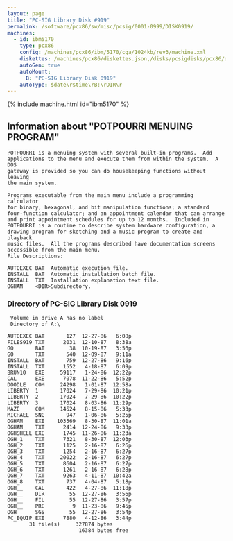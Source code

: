 ```yaml
---
layout: page
title: "PC-SIG Library Disk #919"
permalink: /software/pcx86/sw/misc/pcsig/0001-0999/DISK0919/
machines:
  - id: ibm5170
    type: pcx86
    config: /machines/pcx86/ibm/5170/cga/1024kb/rev3/machine.xml
    diskettes: /machines/pcx86/diskettes.json,/disks/pcsigdisks/pcx86/diskettes.json
    autoGen: true
    autoMount:
      B: "PC-SIG Library Disk 0919"
    autoType: $date\r$time\rB:\rDIR\r
---
```


{% include machine.html id="ibm5170" %}

## Information about "POTPOURRI MENUING PROGRAM"

    POTPOURRI is a menuing system with several built-in programs.  Add
    applications to the menu and execute them from within the system.  A DOS
    gateway is provided so you can do housekeeping functions without leaving
    the main system.
    
    Programs executable from the main menu include a programming calculator
    for binary, hexagonal, and bit manipulation functions; a standard
    four-function calculator; and an appointment calendar that can arrange
    and print appointment schedules for up to 12 months.  Included in
    POTPOURRI is a routine to describe system hardware configuration, a
    drawing program for sketching and a music program to create and playback
    music files.  All the programs described have documentation screens
    accessible from the main menu.
    File Descriptions:
    
    AUTOEXEC BAT  Automatic execution file.
    INSTALL  BAT  Automatic installation batch file.
    INSTALL  TXT  Installation explanation text file.
    OGHAM    <DIR>Subdirectory.

### Directory of PC-SIG Library Disk 0919

     Volume in drive A has no label
     Directory of A:\

    AUTOEXEC BAT       127  12-27-86   6:08p
    FILES919 TXT      2031  12-10-87   8:38a
    GO       BAT        38  10-19-87   3:56p
    GO       TXT       540  12-09-87   9:11a
    INSTALL  BAT       759  12-27-86   9:16p
    INSTALL  TXT      1552   4-18-87   6:09p
    BRUN10   EXE     59117   1-24-86  12:22p
    CAL      EXE      7078  11-22-86   5:52p
    DOODLE   COM     24298   1-01-87  12:58a
    LIBERTY  1       17024   7-29-86  10:21p
    LIBERTY  2       17024   7-29-86  10:22p
    LIBERTY  3       17024   8-03-86  11:29p
    MAZE     COM     14524   8-15-86   5:33p
    MICHAEL  SNG       947   1-06-86   5:25p
    OGHAM    EXE    103569   8-30-87  11:01a
    OGHAM    TXT      2414  12-24-86   9:33p
    OGHSHELL EXE      1745  11-26-86  11:23a
    OGH_1    TXT      7321   8-30-87  12:03p
    OGH_2    TXT      1125   2-16-87   6:26p
    OGH_3    TXT      1254   2-16-87   6:27p
    OGH_4    TXT     20022   2-16-87   6:27p
    OGH_5    TXT      8604   2-16-87   6:27p
    OGH_6    TXT      1261   2-16-87   6:28p
    OGH_7    TXT      9263   4-11-87  10:42a
    OGH_8    TXT       737   4-04-87   5:18p
    OGH__    CAL       422   4-27-86  11:18p
    OGH__    DIR        55  12-27-86   3:56p
    OGH__    FIL        55  12-27-86   3:57p
    OGH__    PRE         9  11-23-86   9:45p
    OGH__    SGS        55  12-27-86   3:54p
    PC_EQUIP EXE      7880   4-12-86   3:44p
           31 file(s)     327874 bytes
                           16384 bytes free
